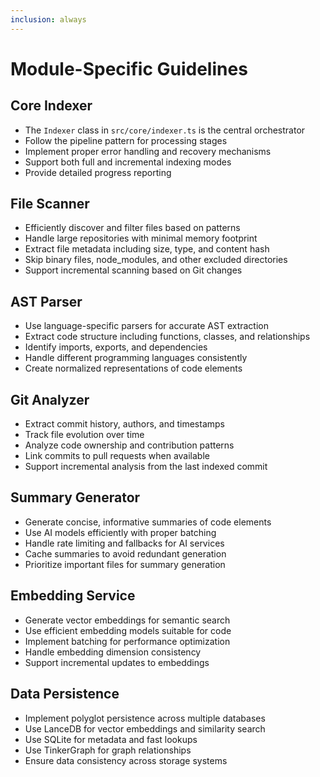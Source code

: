 ```yaml
---
inclusion: always
---
```


# Module-Specific Guidelines

## Core Indexer

- The `Indexer` class in `src/core/indexer.ts` is the central orchestrator
- Follow the pipeline pattern for processing stages
- Implement proper error handling and recovery mechanisms
- Support both full and incremental indexing modes
- Provide detailed progress reporting

## File Scanner

- Efficiently discover and filter files based on patterns
- Handle large repositories with minimal memory footprint
- Extract file metadata including size, type, and content hash
- Skip binary files, node_modules, and other excluded directories
- Support incremental scanning based on Git changes

## AST Parser

- Use language-specific parsers for accurate AST extraction
- Extract code structure including functions, classes, and relationships
- Identify imports, exports, and dependencies
- Handle different programming languages consistently
- Create normalized representations of code elements

## Git Analyzer

- Extract commit history, authors, and timestamps
- Track file evolution over time
- Analyze code ownership and contribution patterns
- Link commits to pull requests when available
- Support incremental analysis from the last indexed commit

## Summary Generator

- Generate concise, informative summaries of code elements
- Use AI models efficiently with proper batching
- Handle rate limiting and fallbacks for AI services
- Cache summaries to avoid redundant generation
- Prioritize important files for summary generation

## Embedding Service

- Generate vector embeddings for semantic search
- Use efficient embedding models suitable for code
- Implement batching for performance optimization
- Handle embedding dimension consistency
- Support incremental updates to embeddings

## Data Persistence

- Implement polyglot persistence across multiple databases
- Use LanceDB for vector embeddings and similarity search
- Use SQLite for metadata and fast lookups
- Use TinkerGraph for graph relationships
- Ensure data consistency across storage systems
